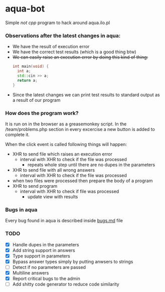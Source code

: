 # aqua-bot
Simple *not cpp* program to hack around aqua.ilo.pl

### Observations after the latest changes in aqua:
 - We have the result of execution error
 - We have the correct test results (which is a good thing btw)
 - ~~We can easily raise an execution error by doing this kind of thing:~~
   ```cpp
   int main(void) {
     int a;
     std::cin >> a;
     return a;
   }
   ```
 - Since the latest changes we can print test results to standard output as a result of our program
     
### How does the program work?
It is run on in the browser as a greasemonkey script. In the /team/problems.php
section in every excercise a new button is added to complete it.

When the click event is called following things will happen:
  - XHR to send file which raises an execution error
    - interval with XHR to check if the file was processed
      - repeats whole step until there are no dupes in the parameters
  - XHR to send file with all wrong answers
    - interval with XHR to check if the file was processed
  - when two files were processed then prepare the body of a program
  - XHR to send program
    - interval with XHR to check if file was processed
      - update view with results
  
### Bugs in aqua
Every bug found in aqua is described inside [bugs.md](/bugs.md) file
  
### TODO

  - [x] Handle dupes in the parameters
  - [x] Add string support in answers
  - [x] Type support in parameters
  - [x] Bypass answer types simply by putting anwsers to strings
  - [ ] Detect if no parameters are passed
  - [x] Multiline answers
  - [x] Report critical bugs to the admin
  - [ ] Add shitty code generator to reduce code similarity
